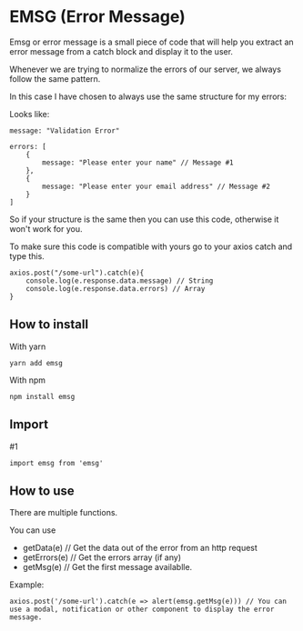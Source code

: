 # EMSG (Error Message)

Emsg or error message is a small piece of code that will help you extract an error message from a catch block and display it to the user.

Whenever we are trying to normalize the errors of our server, we always follow the same pattern. 

In this case I have chosen to always use the same structure for my errors:

Looks like:


    message: "Validation Error"

    errors: [
        {
            message: "Please enter your name" // Message #1
        },
        {
            message: "Please enter your email address" // Message #2
        }
    ]


So if your structure is the same then you can use this code, otherwise it won't work for you.


To make sure this code is compatible with yours go to your axios catch and type this.

    axios.post("/some-url").catch(e){
        console.log(e.response.data.message) // String
        console.log(e.response.data.errors) // Array
    }


## How to install

With yarn

    yarn add emsg

With npm

    npm install emsg


## Import

#1

    import emsg from 'emsg'

## How to use

There are multiple functions.

You can use 


* getData(e) // Get the data out of the error from an http request
* getErrors(e) // Get the errors array (if any)
* getMsg(e) // Get the first message availablle.


Example:

    
    axios.post('/some-url').catch(e => alert(emsg.getMsg(e))) // You can use a modal, notification or other component to display the error message.

